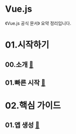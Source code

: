 # Vue.js

《Vue.js 공식 문서》 요약 정리입니다.

# 01.시작하기
## 00.소개 [📁](./00.소개.md)

## 01.빠른 시작 [📁](./01.시작하기/01.빠른%20시작.md)

# 02.핵심 가이드
## 01.앱 생성 [📁](./02.핵심%20가이드/01.앱%20생성.md)
